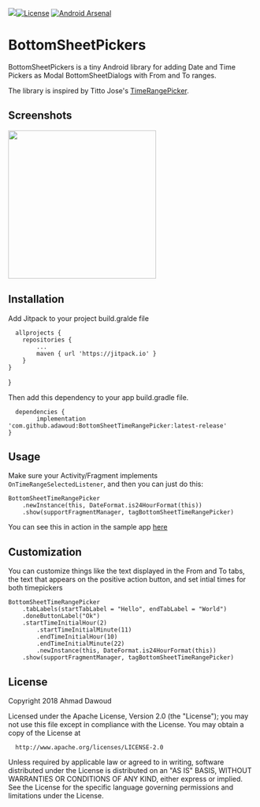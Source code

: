 [![](https://jitpack.io/v/adawoud/BottomSheetTimeRangePicker.svg)](https://jitpack.io/#adawoud/BottomSheetTimeRangePicker)[![License](https://img.shields.io/badge/License-Apache%202.0-blue.svg)](https://opensource.org/licenses/Apache-2.0)
[![Android Arsenal]( https://img.shields.io/badge/Android%20Arsenal-BottomSheetTimeRangePicker-green.svg?style=flat )]( https://android-arsenal.com/details/1/7367 )

# BottomSheetPickers

BottomSheetPickers is a tiny Android library for adding Date and Time Pickers as Modal BottomSheetDialogs with From and To ranges. 

The library is inspired by Titto Jose's [TimeRangePicker](https://github.com/tittojose/TimeRangePicker).

## Screenshots

<img src="https://raw.githubusercontent.com/adawoud/BottomSheetTimeRangePicker/master/art/bottomsheetpicker.png" width="300px" />

## Installation

Add Jitpack to your project build.gralde file
      
      allprojects {
		repositories {
			...
			maven { url 'https://jitpack.io' }
		}
	}
}

Then add this dependency to your app build.gradle file.

      dependencies {
	        implementation 'com.github.adawoud:BottomSheetTimeRangePicker:latest-release'
	}

## Usage

Make sure your Activity/Fragment implements `OnTimeRangeSelectedListener`, and then you 
can just do this:
      
	BottomSheetTimeRangePicker
		.newInstance(this, DateFormat.is24HourFormat(this))
		.show(supportFragmentManager, tagBottomSheetTimeRangePicker)
		    
You can see this in action in the sample app [here](https://github.com/adawoud/BottomSheetTimeRangePicker/blob/44ec220fd548256df8182bb5ab0d76f25af03d0c/sample/src/main/java/me/adawoud/bottomsheettimepicker/MainActivity.kt#L16)

## Customization
      
You can customize things like the text displayed in the From and To tabs, the text that appears on the positive action button,
and set intial times for both timepickers

	BottomSheetTimeRangePicker
		.tabLabels(startTabLabel = "Hello", endTabLabel = "World")
		.doneButtonLabel("Ok")
		.startTimeInitialHour(2)
        	.startTimeInitialMinute(11)
        	.endTimeInitialHour(10)
        	.endTimeInitialMinute(22)
        	.newInstance(this, DateFormat.is24HourFormat(this))
       	.show(supportFragmentManager, tagBottomSheetTimeRangePicker)

## License

Copyright 2018 Ahmad Dawoud

   Licensed under the Apache License, Version 2.0 (the "License");
   you may not use this file except in compliance with the License.
   You may obtain a copy of the License at
         
      http://www.apache.org/licenses/LICENSE-2.0

   Unless required by applicable law or agreed to in writing, software
   distributed under the License is distributed on an "AS IS" BASIS,
   WITHOUT WARRANTIES OR CONDITIONS OF ANY KIND, either express or implied.
   See the License for the specific language governing permissions and
   limitations under the License.
